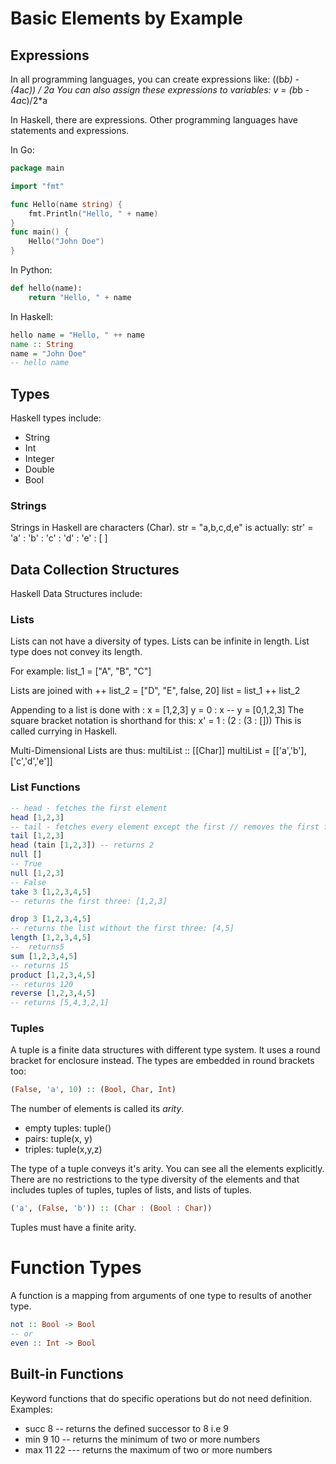 # Basic Elements by Example
## Expressions
In all programming languages, you can create expressions like:
((b*b) - (4*a*c)) / 2a
You can also assign these expressions to variables:
v = (b*b - 4*a*c)/2*a

In Haskell, there are expressions. Other programming languages have statements and expressions.

In Go:
```Go
package main

import "fmt"

func Hello(name string) {
	fmt.Println("Hello, " + name)
}
func main() {
	Hello("John Doe")
}
```

In Python:
```Python
def hello(name):
    return "Hello, " + name
```
In Haskell:
```Haskell
hello name = "Hello, " ++ name
name :: String
name = "John Doe"
-- hello name
```

## Types
Haskell types include:
- String
- Int
- Integer
- Double
- Bool

### Strings
Strings in Haskell are characters (Char). 
str = "a,b,c,d,e" 
is actually:
str' = 'a' : 'b' : 'c' : 'd' : 'e' : [ ]

## Data Collection Structures
Haskell Data Structures include:
### Lists
Lists can not have a diversity of types. Lists can be infinite in length. List type does not convey its length.

For example:
list_1 = ["A", "B", "C"]

Lists are joined with ++
list_2 = ["D", "E", false, 20]
list = list_1 ++ list_2

Appending to a list is done with :
x = [1,2,3]
y = 0 : x
-- y = [0,1,2,3]
The square bracket notation is shorthand for this:
x' = 1 : (2 : (3 : []))
This is called currying in Haskell.

Multi-Dimensional Lists are thus:
multiList :: [[Char]]
multiList = [['a','b'], ['c','d','e']]

### List Functions
```Haskell
-- head - fetches the first element
head [1,2,3]
-- tail - fetches every element except the first // removes the first from the list
tail [1,2,3]
head (tain [1,2,3]) -- returns 2
null []
-- True
null [1,2,3]
-- False
take 3 [1,2,3,4,5]
-- returns the first three: [1,2,3]

drop 3 [1,2,3,4,5]
-- returns the list without the first three: [4,5]
length [1,2,3,4,5]
--  returns5
sum [1,2,3,4,5]
-- returns 15
product [1,2,3,4,5]
-- returns 120
reverse [1,2,3,4,5]
-- returns [5,4,3,2,1]
```

### Tuples
A tuple is a finite data structures with different type system. It uses a round bracket
for enclosure instead. The types are embedded in round brackets too:
```Haskell
(False, 'a', 10) :: (Bool, Char, Int)
```

The number of elements is called its *arity*. 
- empty tuples: tuple()
- pairs: tuple(x, y)
- triples: tuple(x,y,z)

The type of a tuple conveys it's arity. You can see all the elements explicitly.
There are no restrictions to the type diversity of the elements and that includes tuples of tuples, tuples of lists, and lists of tuples.
```Haskell
('a', (False, 'b')) :: (Char : (Bool : Char))
```
Tuples must have a finite arity.

# Function Types
A function is a mapping from arguments of one type to results of another type.
```Haskell
not :: Bool -> Bool
-- or
even :: Int -> Bool
```



## Built-in Functions
Keyword functions that do specific operations but do not need definition.
Examples:
- succ 8 -- returns the defined successor to 8 i.e 9
- min 9 10 -- returns the minimum of two or more numbers
- max 11 22 --- returns the maximum of two or more numbers
